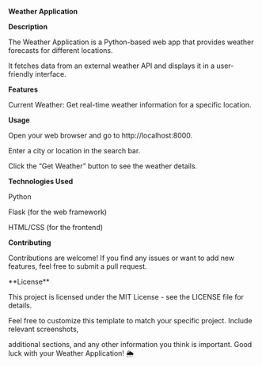 **Weather Application**

**Description**

<p>The Weather Application is a Python-based web app that provides weather forecasts for different locations.<p>
<p>It fetches data from an external weather API and displays it in a user-friendly interface.<p>

**Features**

<p>Current Weather: Get real-time weather information for a specific location.<p>

**Usage**

<p>Open your web browser and go to http://localhost:8000.<p>
<p>Enter a city or location in the search bar.<p>
<p>Click the “Get Weather” button to see the weather details.<p>

**Technologies Used**

<p>Python<p>
<p>Flask (for the web framework)<p>
<p>HTML/CSS (for the frontend)<p>

**Contributing**
<p>Contributions are welcome! If you find any issues or want to add new features, feel free to submit a pull request.<p>

<p>**License**<p>
  
<p>This project is licensed under the MIT License - see the LICENSE file for details.<p>

<p>Feel free to customize this template to match your specific project. Include relevant screenshots,<p>
<p>additional sections, and any other information you think is important. Good luck with your Weather Application! 🌦️<p>
